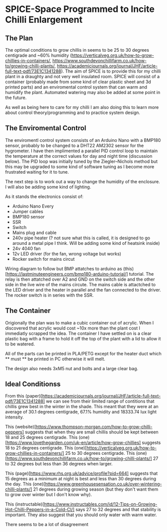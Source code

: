 # SPICE-Space Programmed to Incite Chilli Enlargement
## The Plan
The optimal conditions to grow chillis in seems to be 25 to 30 degrees centigrade and ~60% humidity (https://verticalveg.org.uk/how-to-grow-chillies-in-containers/, https://www.southdevonchillifarm.co.uk/how-to/growing-chilli-plants/, https://academicjournals.org/journal/JHF/article-full-text-pdf/73E1C1341288). The aim of SPICE is to provide this for my chilli plant in a draughty and not very well insulated room. SPICE will consist of a container (probably made from some kind of clear plastic sheet and 3d printed parts) and an enviromental control system that can warm and humidify the plant. Automated watering may also be added at some point in the future.

As well as being here to care for my chilli I am also doing this to learn more about control theory/programming and to practice system design.

## The Enviromental Control
The enviromentl control system consists of an Arduino Nano with a BMP180 sensor, probably to be changed to a DHT22 AM2302 sensor for the hygrometer. I have then implimented a parallel PID control loop to maintain the temperature at the correct values for day and night time (discussion below). The PID loop was initially tuned by the Ziegler–Nichols method but this may be upgraded to some kind of software tuning as I become more frustrated waiting for it to tune.

The next step is to work out a way to change the humidity of the enclosure. I will also be adding some kind of lighting.

As it stands the electronics consist of:
- Arduino Nano Every
- Jumper cables
- BMP180 sensor
- SSR
- Switch
- Mains plug and cable
- 240v pipe heater (? not sure what this is called, it is designed to go around a metal pipe I think. Will be adding some kind of heatsink inside)
- 24v 4040 fan
- 12v LED driver (for the fan, wrong voltage but works)
- Rocker switch for mains circut

Wiring diagram to follow but BMP attatches to arduino as (this)[https://lastminuteengineers.com/bmp180-arduino-tutorial/] tutorial. The relay is then attatched over A2 and GND on the switch side and the other side in the live wire of the mains circute. The mains cable is attactched to the LED driver and the heater in parallel and the fan connected to the driver. The rocker switch is in series with the SSR.

## The Container
Origionally the plan was to make a cubic container out of acrylic. When I discovered that acrylic would cost ~10x more than the plant cost I immediatly scrapped the idea. The container I have settled on is a clear plastic bag with a frame to hold it off the top of the plant with a lid to allow it to be watered. 

All of the parts can be printed in PLA/PETG except for the heater duct which ** must ** be printed in PC otherwise it will melt.

The design also needs 3xM5 nut and bolts and a large clear bag.

## Ideal Conditionss
From this (paper)[https://academicjournals.org/journal/JHF/article-full-text-pdf/73E1C1341288] we can see from their limited range of contitions that chillis grew best in the winter in the shade. This meant that they were at an average of 30.1 degrees centigrade, 67.1% humidity and 18333.74 lux light intensity.

This (website)[https://www.thompson-morgan.com/how-to-grow-chilli-peppers] suggests that when they are small chillis should be kept between 18 and 25 degrees centigrade. This (one)[https://www.lovethegarden.com/uk-en/article/how-grow-chillies] suggests 18 to 21 degrees centigrade. This (one)[https://verticalveg.org.uk/how-to-grow-chillies-in-containers/] 25 to 30 degrees centigrade. This (one)[https://www.southdevonchillifarm.co.uk/how-to/growing-chilli-plants/] 27 to 32 degrees but less than 36 degrees when larger. 

This (page)[https://www.rhs.org.uk/advice/profile?pid=664] suggests that 15 degrees as a minimum at night is best and less than 30 degrees during the day. This (one)[https://www.greenhousesensation.co.uk/over-wintering-chilli-plants/] 21 degrees during growing season (but they don't want them to grow over winter but I don't know why).

This (instructable)[https://www.instructables.com/id/12-Tips-on-Growing-Hot-Chilli-Peppers-in-a-Cold-Cl/] says 27 to 32 degrees and that stability is important. They also suggest that you should only water with warm water. 

There seems to be a lot of disagreement 